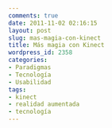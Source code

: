 ```yaml
---
comments: true
date: 2011-11-02 02:16:15
layout: post
slug: mas-magia-con-kinect
title: Más magia con Kinect
wordpress_id: 2358
categories:
- Paradigmas
- Tecnología
- Usabilidad
tags:
- kinect
- realidad aumentada
- tecnología
---
```



